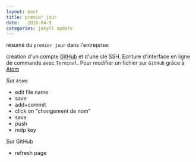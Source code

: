 ```yaml
---
layout: post
title: premier jour
date:   2018-04-9
categories: jekyll update
---
```

résumé du `premier jour` dans l'entreprise:

création d'un compte [GitHub][github] et d'une clé SSH. Ecriture d'interface en ligne de commande avec `Terminal`. Pour modifier un fichier sur `GitHub` grâce à [Atom][atom]

Sur `Atom`:

+ edit file name
+ save
+ add+commit
+ click on "changement de nom"
+ save
+ push
+ mdp key

Sur GitHub

+ refresh page

[github]:https://github.com/
[Atom]:https://atom.io/
